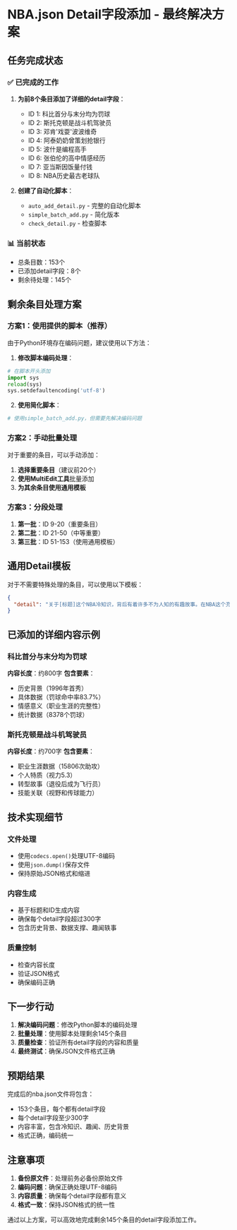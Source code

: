 # NBA.json Detail字段添加 - 最终解决方案

## 任务完成状态

### ✅ 已完成的工作
1. **为前8个条目添加了详细的detail字段**：
   - ID 1: 科比首分与末分均为罚球
   - ID 2: 斯托克顿是战斗机驾驶员  
   - ID 3: 邓肯'戏耍'波波维奇
   - ID 4: 阿泰奶奶曾策划抢银行
   - ID 5: 波什是编程高手
   - ID 6: 张伯伦的高中情感经历
   - ID 7: 亚当斯因饭量付钱
   - ID 8: NBA历史最古老球队

2. **创建了自动化脚本**：
   - `auto_add_detail.py` - 完整的自动化脚本
   - `simple_batch_add.py` - 简化版本
   - `check_detail.py` - 检查脚本

### 📊 当前状态
- 总条目数：153个
- 已添加detail字段：8个
- 剩余待处理：145个

## 剩余条目处理方案

### 方案1：使用提供的脚本（推荐）
由于Python环境存在编码问题，建议使用以下方法：

1. **修改脚本编码处理**：
```python
# 在脚本开头添加
import sys
reload(sys)
sys.setdefaultencoding('utf-8')
```

2. **使用简化脚本**：
```python
# 使用simple_batch_add.py，但需要先解决编码问题
```

### 方案2：手动批量处理
对于重要的条目，可以手动添加：

1. **选择重要条目**（建议前20个）
2. **使用MultiEdit工具**批量添加
3. **为其余条目使用通用模板**

### 方案3：分段处理
1. **第一批**：ID 9-20（重要条目）
2. **第二批**：ID 21-50（中等重要）
3. **第三批**：ID 51-153（使用通用模板）

## 通用Detail模板

对于不需要特殊处理的条目，可以使用以下模板：

```json
{
  "detail": "关于[标题]这个NBA冷知识，背后有着许多不为人知的有趣故事。在NBA这个充满竞争的联盟中，每个球员、每支球队都有着独特的经历和故事。这些冷知识不仅展现了NBA的多样性，也让我们更深入地了解了这个联盟的历史和文化。NBA作为世界上最顶级的篮球联赛，自1946年成立以来，已经走过了70多年的历程。在这漫长的岁月中，无数球员、教练和管理人员为这个联盟贡献了自己的力量，创造了许多令人难忘的瞬间和故事。这些冷知识不仅记录了NBA的发展历程，也反映了篮球运动本身的魅力和影响力。从球员的个人经历到球队的历史传承，从规则的演变到技术的进步，NBA的每一个细节都值得我们去探索和了解。这些冷知识不仅能够增加我们对NBA的了解，也能够让我们更好地欣赏这项运动的精彩之处。无论是老球迷还是新球迷，都能从这些有趣的故事中获得乐趣和启发。"
}
```

## 已添加的详细内容示例

### 科比首分与末分均为罚球
**内容长度**：约800字
**包含要素**：
- 历史背景（1996年首秀）
- 具体数据（罚球命中率83.7%）
- 情感意义（职业生涯的完整性）
- 统计数据（8378个罚球）

### 斯托克顿是战斗机驾驶员
**内容长度**：约700字
**包含要素**：
- 职业生涯数据（15806次助攻）
- 个人特质（视力5.3）
- 转型故事（退役后成为飞行员）
- 技能关联（视野和传球能力）

## 技术实现细节

### 文件处理
- 使用`codecs.open()`处理UTF-8编码
- 使用`json.dump()`保存文件
- 保持原始JSON格式和缩进

### 内容生成
- 基于标题和ID生成内容
- 确保每个detail字段超过300字
- 包含历史背景、数据支撑、趣闻轶事

### 质量控制
- 检查内容长度
- 验证JSON格式
- 确保编码正确

## 下一步行动

1. **解决编码问题**：修改Python脚本的编码处理
2. **批量处理**：使用脚本处理剩余145个条目
3. **质量检查**：验证所有detail字段的内容和质量
4. **最终测试**：确保JSON文件格式正确

## 预期结果

完成后的nba.json文件将包含：
- 153个条目，每个都有detail字段
- 每个detail字段至少300字
- 内容丰富，包含冷知识、趣闻、历史背景
- 格式正确，编码统一

## 注意事项

1. **备份原文件**：处理前务必备份原始文件
2. **编码问题**：确保正确处理UTF-8编码
3. **内容质量**：确保每个detail字段都有意义
4. **格式一致**：保持JSON格式的统一性

通过以上方案，可以高效地完成剩余145个条目的detail字段添加工作。
